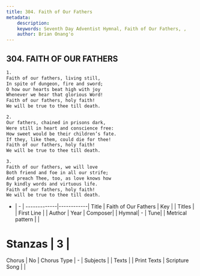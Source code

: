 ```yaml
---
title: 304. Faith of Our Fathers
metadata:
    description: 
    keywords: Seventh Day Adventist Hymnal, Faith of Our Fathers, , 
    author: Brian Onang'o
---
```



## 304. FAITH OF OUR FATHERS

```txt
1.
Faith of our fathers, living still,
In spite of dungeon, fire and sword;
O how our hearts beat high with joy
Whenever we hear that glorious Word!
Faith of our fathers, holy faith!
We will be true to thee till death.

2.
Our fathers, chained in prisons dark,
Were still in heart and conscience free:
How sweet would be their children’s fate.
If they, like them, could die for thee!
Faith of our fathers, holy faith!
We will be true to thee till death.

3.
Faith of our fathers, we will love
Both friend and foe in all our strife;
And preach Thee, too, as love knows how
By kindly words and virtuous life.
Faith of our fathers, holy faith!
We will be true to thee till death.
```

- |   -  |
-------------|------------|
Title | Faith of Our Fathers |
Key |  |
Titles |  |
First Line |  |
Author | 
Year | 
Composer|  |
Hymnal|  - |
Tune|  |
Metrical pattern | |
# Stanzas | 3 |
Chorus | No |
Chorus Type | - |
Subjects |  |
Texts |  |
Print Texts | 
Scripture Song |  |
  
